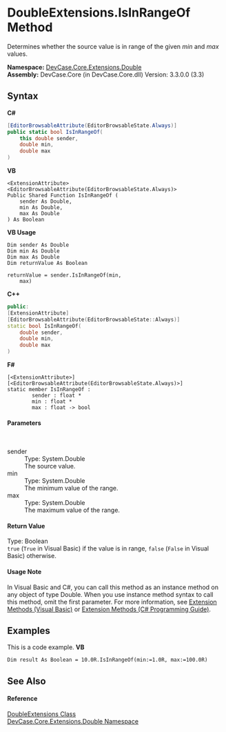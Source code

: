 # DoubleExtensions.IsInRangeOf Method 
 

Determines whether the source value is in range of the given *min* and *max* values.

**Namespace:**&nbsp;<a href="N_DevCase_Core_Extensions_Double">DevCase.Core.Extensions.Double</a><br />**Assembly:**&nbsp;DevCase.Core (in DevCase.Core.dll) Version: 3.3.0.0 (3.3)

## Syntax

**C#**<br />
``` C#
[EditorBrowsableAttribute(EditorBrowsableState.Always)]
public static bool IsInRangeOf(
	this double sender,
	double min,
	double max
)
```

**VB**<br />
``` VB
<ExtensionAttribute>
<EditorBrowsableAttribute(EditorBrowsableState.Always)>
Public Shared Function IsInRangeOf ( 
	sender As Double,
	min As Double,
	max As Double
) As Boolean
```

**VB Usage**<br />
``` VB Usage
Dim sender As Double
Dim min As Double
Dim max As Double
Dim returnValue As Boolean

returnValue = sender.IsInRangeOf(min, 
	max)
```

**C++**<br />
``` C++
public:
[ExtensionAttribute]
[EditorBrowsableAttribute(EditorBrowsableState::Always)]
static bool IsInRangeOf(
	double sender, 
	double min, 
	double max
)
```

**F#**<br />
``` F#
[<ExtensionAttribute>]
[<EditorBrowsableAttribute(EditorBrowsableState.Always)>]
static member IsInRangeOf : 
        sender : float * 
        min : float * 
        max : float -> bool 

```


#### Parameters
&nbsp;<dl><dt>sender</dt><dd>Type: System.Double<br />The source value.</dd><dt>min</dt><dd>Type: System.Double<br />The minimum value of the range.</dd><dt>max</dt><dd>Type: System.Double<br />The maximum value of the range.</dd></dl>

#### Return Value
Type: Boolean<br />`true` (`True` in Visual Basic) if the value is in range, `false` (`False` in Visual Basic) otherwise.

#### Usage Note
In Visual Basic and C#, you can call this method as an instance method on any object of type Double. When you use instance method syntax to call this method, omit the first parameter. For more information, see <a href="https://docs.microsoft.com/dotnet/visual-basic/programming-guide/language-features/procedures/extension-methods">Extension Methods (Visual Basic)</a> or <a href="https://docs.microsoft.com/dotnet/csharp/programming-guide/classes-and-structs/extension-methods">Extension Methods (C# Programming Guide)</a>.

## Examples
This is a code example. 
**VB**<br />
``` VB
Dim result As Boolean = 10.0R.IsInRangeOf(min:=1.0R, max:=100.0R)
```


## See Also


#### Reference
<a href="T_DevCase_Core_Extensions_Double_DoubleExtensions">DoubleExtensions Class</a><br /><a href="N_DevCase_Core_Extensions_Double">DevCase.Core.Extensions.Double Namespace</a><br />